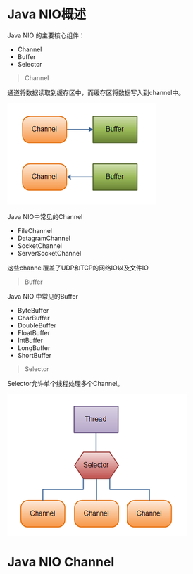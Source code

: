 # Java NIO概述

Java NIO 的主要核心组件：

- Channel
- Buffer
- Selector

> Channel

通道将数据读取到缓存区中，而缓存区将数据写入到channel中。

![Java NIO：通道和缓冲区](image/java-nio/overview-channels-buffers.png)

Java NIO中常见的Channel

- FileChannel
- DatagramChannel
- SocketChannel
- ServerSocketChannel

这些channel覆盖了UDP和TCP的网络IO以及文件IO

> Buffer

Java NIO 中常见的Buffer

- ByteBuffer
- CharBuffer
- DoubleBuffer
- FloatBuffer
- IntBuffer
- LongBuffer
- ShortBuffer

> Selector

Selector允许单个线程处理多个Channel。

![Java NIO：选择器](image/java-nio/overview-selectors.png)

# Java NIO Channel